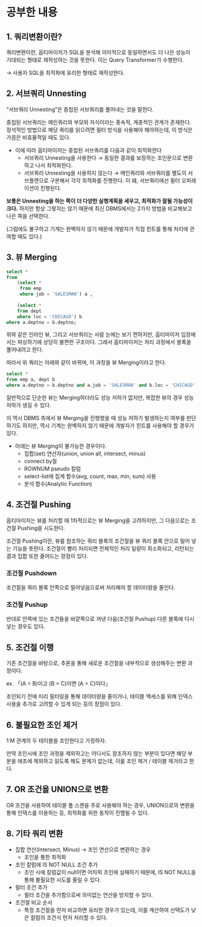 # 공부한 내용

## 1. 쿼리변환이란?

쿼리변환이란, 옵티마이저가 SQL을 분석해 의미적으로 동일하면서도 더 나은 성능이 기대되는 형태로 재작성하는 것을 뜻한다. 이는 Query Transformer가 수행한다.

→ 사용자 SQL을 최적화에 유리한 형태로 재작성한다.

## 2. 서브쿼리 Unnesting

“서브쿼리 Unnesting”은 중첩된 서브쿼리를 풀어내는 것을 말한다.

중첩된 서브쿼리는 메인쿼리와 부모와 자식이라는 종속적, 계층적인 관계가 존재한다. 정석적인 방법으로 해당 쿼리를 읽으려면 필터 방식을 사용해야 해야하는데, 이 방식은 가끔은 비효율적일 때도 있다.

- 이에 따라 옵티마이저는 중첩된 서브쿼리를 다음과 같이 최적화한다
    - 서브쿼리 Unnesting을 사용한다 → 동일한 결과를 보장하는 조인문으로 변환하고 나서 최적화한다.
    - 서브쿼리 Unnesting을 사용하지 않는다 → 메인쿼리와 서브쿼리를 별도의 서브플랜으로 구분해서 각각 최적화를 진행한다. 이 떄, 서브쿼리에선 필터 오퍼레이션이 진행된다.

**보통은 Unnesting을 하는 쪽이 더 다양한 실행계획을 세우고, 최적화가 잘될 가능성이 크다.** 하지만 항상 그렇지는 않기 때문에 최신 DBMS에서는 2가지 방법을 비교해보고 나은 쪽을 선택한다.

(그럼에도 불구하고 기계는 완벽하지 않기 때문에 개발자가 직접 힌트를 통해 처리에 관여할 때도 있다.)

## 3. 뷰 Merging

```sql
select * 
from 
	(select * 
	 from emp 
	 where job = 'SALESMAN') a , 
	 
	(select * 
	from dept 
	where loc = 'CHICAGO') b 
where a.deptno = b.deptno;
```

위와 같은 인라인 뷰, 그리고 서브쿼리는 사람 눈에는 보기 편하지만, 옵티마이저 입장에서는 파싱하기에 상당히 불편한 구조이다. 그래서 옵티마이저는 처리 과정에서 블록을 풀어내려고 한다.

따라서 위 쿼리는 아래와 같이 바뀌며, 이 과정을 뷰 Merging이라고 한다.

```sql
select * 
from emp a, dept b 
where a.deptno = b.deptno and a.job = 'SALESMAN' and b.loc = 'CHICAGO'
```

일반적으로 단순한 뷰는 Merging하더라도 성능 저하가 없지만, 복잡한 뷰의 경우 성능 저하가 생길 수 있다.

이 역시 DBMS 측에서 뷰 Merging을 진행했을 때 성능 저하가 발생하는지 여부를 판단하기도 하지만, 역시 기계는 완벽하지 않기 때문에 개발자가 힌트를 사용해야 할 경우가 있다.

- 아래는 뷰 Merging이 불가능한 경우이다.
    - 집합(set) 연산자(union, union all, intersect, minus)
    - connect by절
    - ROWNUM pseudo 칼럼
    - select-list에 집계 함수(avg, count, max, min, sum) 사용
    - 분석 함수(Analytic Function)

## 4. 조건절 Pushing

옵티마이저는 뷰를 처리할 때 1차적으로는 뷰 Merging을 고려하지만, 그 다음으로는 조건절 Pushing을 시도한다.

조건절 Pushing이란, 뷰를 참조하는 쿼리 블록의 조건절을 뷰 쿼리 블록 안으로 밀어 넣는 기능을 뜻한다. 조건절이 빨리 처리되면 전체적인 처리 일량이 최소화되고, 리턴되는 결과 집합 또한 줄어드는 장점이 있다.

### 조건절 Pushdown

조건절을 쿼리 블록 안쪽으로 밀어넣음으로써 처리해야 할 데이터량을 줄인다.

### 조건절 Pushup

반대로 안쪽에 있는 조건들을 바깥쪽으로 꺼낸 다음(조건절 Pushup) 다른 블록에 다시 넣는 경우도 있다.

## 5. 조건절 이행

기존 조건절을 바탕으로, 추론을 통해 새로운 조건절을 내부적으로 생성해주는 변환 과정이다.

ex. 「(A = B)이고 (B = C)이면 (A = C)이다」

조인되기 전에 미리 필터링을 통해 데이터량을 줄이거나, 테이블 엑세스를 위해 인덱스 사용을 추가로 고려할 수 있게 되는 등의 장점이 있다.

## 6. 불필요한 조인 제거

1:M 관계의 두 테이블을 조인한다고 가정하자.

만약 조인시에 조인 과정을 제외하고는 어디서도 참조하지 않는 부분이 있다면 해당 부분을 애초에 제외하고 읽도록 해도 문제가 없는데, 이를 조인 제거 / 테이블 제거라고 한다.

## 7. OR 조건을 UNION으로 변환

OR 조건을 사용하여 테이블 풀 스캔을 주로 사용해야 하는 경우, UNION으로의 변환을 통해 인덱스를 이용하는 등, 최적화를 위한 동작이 진핼될 수 있다.

## 8. 기타 쿼리 변환

- 집합 연산(Intersect, Minus) → 조인 연산으로 변환하는 경우
    - 조인을 통한 최적화
- 조인 칼럼에 IS NOT NULL 조건 추가
    - 조인 시에 칼럼값이 null이면 어차피 조인에 실패하기 때문에, IS NOT NULL을 통해 불필요한 시도를 줄일 수 있다.
- 필터 조건 추가
    - 필터 조건을 추가함으로써 의미없는 연산을 방지할 수 있다.
- 조건절 비교 순서
    - 특정 조건절을 먼저 비교하면 유리한 경우가 있는데, 이를 계산하여 선택도가 낮은 칼럼의 조건식 먼저 처리할 수 있다.





